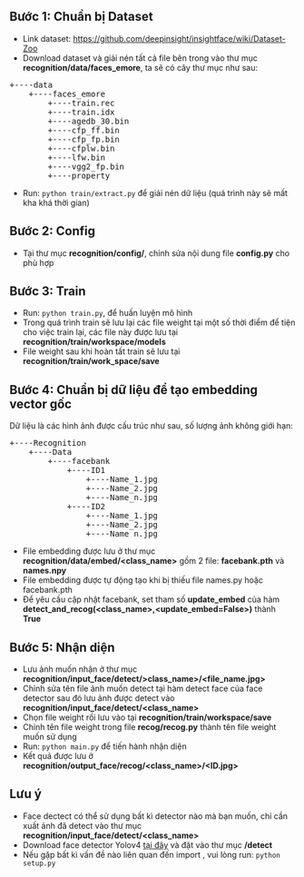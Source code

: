 ## Bước 1: Chuẩn bị Dataset
+ Link dataset: https://github.com/deepinsight/insightface/wiki/Dataset-Zoo</br>
+ Download dataset và giải nén tất cả file bên trong vào thư mục <b>recognition/data/faces_emore</b>, ta sẽ có cây thư mục như sau:<br/>
<pre>
+----data
	+----faces_emore
        +----train.rec
        +----train.idx
        +----agedb_30.bin
        +----cfp_ff.bin
        +----cfp_fp.bin
        +----cfplw.bin
        +----lfw.bin
        +----vgg2_fp.bin
        +----property
</pre>
+ Run: <code>python train/extract.py</code> để giải nén dữ liệu (quá trình này sẽ mất kha khá thời gian)



## Bước 2: Config
+ Tại thư mục <b>recognition/config/</b>, chỉnh sửa nội dung file <b>config.py</b> cho phù hợp



## Bước 3: Train
+ Run: <code>python train.py</code>, để huấn luyện mô hình</br>
+ Trong quá trình train sẽ lưu lại các </b>file weight</b> tại một số thời điểm để tiện cho việc train lại, các file này được lưu tại <b>recognition/train/workspace/models</b></br>
+ File weight sau khi hoàn tất train sẽ lưu tại <b>recognition/train/work_space/save</b>


## Bước 4: Chuẩn bị dữ liệu để tạo embedding vector gốc
Dữ liệu là các hình ảnh được cấu trúc như sau, số lượng ảnh không giới hạn:
<pre>
+----Recognition
	+----Data
		+----facebank
			+----ID1
				+----Name_1.jpg
				+----Name_2.jpg
				+----Name_n.jpg
			+----ID2
				+----Name_1.jpg
				+----Name_2.jpg
				+----Name_n.jpg
</pre>
+ File embedding được lưu ở thư mục <b>recognition/data/embed/<class_name></b> gồm 2 file: <b>facebank.pth</b> và <b>names.npy</b></br>
+ File embedding được tự động tạo khi bị thiếu file names.py hoặc facebank.pth </br>
+ Để yêu cầu cập nhật facebank, set tham số <b>update_embed</b> của hàm <b>detect_and_recog(<class_name>,<update_embed=False>)</b> thành <b>True</b>



## Bước 5: Nhận diện
+ Lưu ảnh muốn nhận ở thư mục <b>recognition/input_face/detect/>class_name>/<file_name.jpg></b></br>
+ Chỉnh sửa tên file ảnh muốn detect tại hàm detect face của face detector sau đó lưu ảnh được detect vào <b>recognition/input_face/detect/<class_name></b></br>
+ Chọn file weight rồi lưu vào tại <b>recognition/train/workspace/save</b></br>
+ Chỉnh tên file weight trong file <b>recog/recog.py</b> thành tên file weight muốn sử dụng</br>
+ Run: <code>python main.py</code> để tiến hành nhận diện</br>
+ Kết quả được lưu ở <b>recognition/output_face/recog/<class_name>/<time><ID.jpg></b></br>


## Lưu ý

+ Face dectect có thể sử dụng bất kì detector nào mà bạn muốn, chỉ cần xuất ảnh đã detect vào thư mục <b>recognition/input_face/detect/<class_name></b></br>
+ Download face detector Yolov4 [tại đây](https://drive.google.com/drive/folders/1em9K1RhhsA5xULIMqK_jtJsO8XzashcR?usp=sharing) và đặt vào thư mục <b>/detect</b>
+ Nếu gặp bất kì vấn đề nào liên quan đến import , vui lòng run: <code>python setup.py</code>


 

